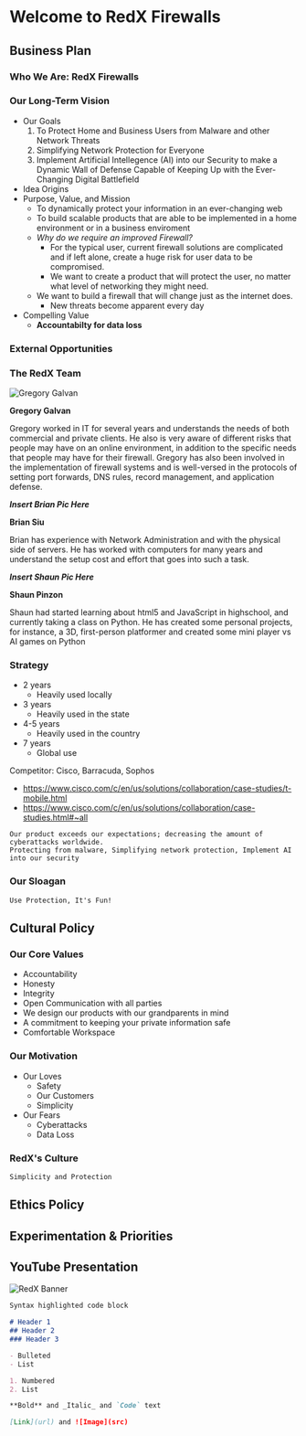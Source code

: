 # Welcome to RedX Firewalls
## Business Plan
### Who We Are: RedX Firewalls
### Our Long-Term Vision
- Our Goals
  1. To Protect Home and Business Users from Malware and other Network Threats
  2. Simplifying Network Protection for Everyone
  3. Implement Artificial Intellegence (AI) into our Security to make a Dynamic Wall of Defense Capable of Keeping Up with the Ever-Changing Digital Battlefield
- Idea Origins
- Purpose, Value, and Mission
  - To dynamically protect your information in an ever-changing web
  - To build scalable products that are able to be implemented in a home environment or in a business enviroment
  - _Why do we require an improved Firewall?_
    - For the typical user, current firewall solutions are complicated and if left alone, create a huge risk for user data to be compromised.
    - We want to create a product that will protect the user, no matter what level of networking they might need.
  - We want to build a firewall that will change just as the internet does.
    - New threats become apparent every day
- Compelling Value
  - **Accountabilty for data loss**
### External Opportunities
### The RedX Team
![Gregory Galvan](https://avatars3.githubusercontent.com/u/29440821?s=96&v=4)

**Gregory Galvan**

Gregory worked in IT for several years and understands the needs of both commercial and private clients. He also is very aware of different risks that people may have on an online environment, in addition to the specific needs that people may have for their firewall. Gregory has also been involved in the implementation of firewall systems and is well-versed in the protocols of setting port forwards, DNS rules, record management, and application defense.


_**Insert Brian Pic Here**_

**Brian Siu**

Brian has experience with Network Administration and with the physical side of servers. He has worked with computers for many years and understand the setup cost and effort that goes into such a task.


_**Insert Shaun Pic Here**_

**Shaun Pinzon**

Shaun had started learning about html5 and JavaScript in highschool, and currently taking a class on Python. He has created some personal projects, for instance, a 3D, first-person platformer and created some mini player vs AI games on Python


### Strategy 
- 2 years
  - Heavily used locally
- 3 years
  - Heavily used in the state
- 4-5 years
  - Heavily used in the country
- 7 years
  - Global use

Competitor: Cisco, Barracuda, Sophos
- https://www.cisco.com/c/en/us/solutions/collaboration/case-studies/t-mobile.html
- https://www.cisco.com/c/en/us/solutions/collaboration/case-studies.html#~all

```
Our product exceeds our expectations; decreasing the amount of cyberattacks worldwide.
Protecting from malware, Simplifying network protection, Implement AI into our security
```

### Our Sloagan
```
Use Protection, It's Fun!
```

## Cultural Policy
### Our Core Values
- Accountability 
- Honesty
- Integrity
- Open Communication with all parties
- We design our products with our grandparents in mind
- A commitment to keeping your private information safe
- Comfortable Workspace

### Our Motivation
- Our Loves
  - Safety
  - Our Customers
  - Simplicity
- Our Fears
  - Cyberattacks
  - Data Loss

### RedX's Culture
```
Simplicity and Protection
```

## Ethics Policy
## Experimentation & Priorities
## YouTube Presentation

![RedX Banner ](https://repository-images.githubusercontent.com/258019896/b934c380-84a3-11ea-884b-feaaafe332c8)

```markdown
Syntax highlighted code block

# Header 1
## Header 2
### Header 3

- Bulleted
- List

1. Numbered
2. List

**Bold** and _Italic_ and `Code` text

[Link](url) and ![Image](src)
```
